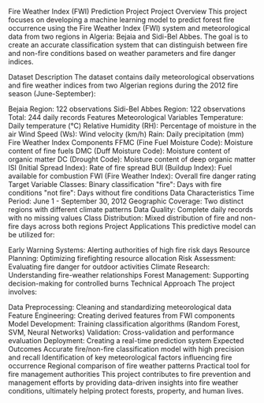 Fire Weather Index (FWI) Prediction Project
Project Overview
This project focuses on developing a machine learning model to predict forest fire occurrence using the Fire Weather Index (FWI) system and meteorological data from two regions in Algeria: Bejaia and Sidi-Bel Abbes. The goal is to create an accurate classification system that can distinguish between fire and non-fire conditions based on weather parameters and fire danger indices.

Dataset Description
The dataset contains daily meteorological observations and fire weather indices from two Algerian regions during the 2012 fire season (June-September):

Bejaia Region: 122 observations
Sidi-Bel Abbes Region: 122 observations
Total: 244 daily records
Features
Meteorological Variables
Temperature: Daily temperature (°C)
Relative Humidity (RH): Percentage of moisture in the air
Wind Speed (Ws): Wind velocity (km/h)
Rain: Daily precipitation (mm)
Fire Weather Index Components
FFMC (Fine Fuel Moisture Code): Moisture content of fine fuels
DMC (Duff Moisture Code): Moisture content of organic matter
DC (Drought Code): Moisture content of deep organic matter
ISI (Initial Spread Index): Rate of fire spread
BUI (Buildup Index): Fuel available for combustion
FWI (Fire Weather Index): Overall fire danger rating
Target Variable
Classes: Binary classification
"fire": Days with fire conditions
"not fire": Days without fire conditions
Data Characteristics
Time Period: June 1 - September 30, 2012
Geographic Coverage: Two distinct regions with different climate patterns
Data Quality: Complete daily records with no missing values
Class Distribution: Mixed distribution of fire and non-fire days across both regions
Project Applications
This predictive model can be utilized for:

Early Warning Systems: Alerting authorities of high fire risk days
Resource Planning: Optimizing firefighting resource allocation
Risk Assessment: Evaluating fire danger for outdoor activities
Climate Research: Understanding fire-weather relationships
Forest Management: Supporting decision-making for controlled burns
Technical Approach
The project involves:

Data Preprocessing: Cleaning and standardizing meteorological data
Feature Engineering: Creating derived features from FWI components
Model Development: Training classification algorithms (Random Forest, SVM, Neural Networks)
Validation: Cross-validation and performance evaluation
Deployment: Creating a real-time prediction system
Expected Outcomes
Accurate fire/non-fire classification model with high precision and recall
Identification of key meteorological factors influencing fire occurrence
Regional comparison of fire weather patterns
Practical tool for fire management authorities
This project contributes to fire prevention and management efforts by providing data-driven insights into fire weather conditions, ultimately helping protect forests, property, and human lives.

